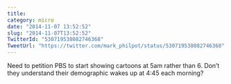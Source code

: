 ```yaml
---
title: 
category: micro
date: "2014-11-07 13:52:52"
slug: "2014-11-07T13:52:52"
TwitterId: "530719538082746368"
TweetUrl: "https://twitter.com/mark_philpot/status/530719538082746368"
---
```


Need to petition PBS to start showing cartoons at 5am rather than 6. Don’t they
understand their demographic wakes up at 4:45 each morning?
